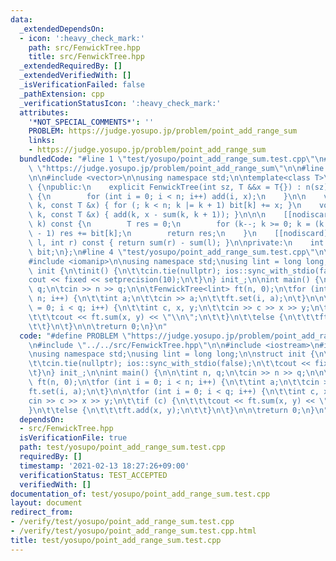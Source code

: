 ```yaml
---
data:
  _extendedDependsOn:
  - icon: ':heavy_check_mark:'
    path: src/FenwickTree.hpp
    title: src/FenwickTree.hpp
  _extendedRequiredBy: []
  _extendedVerifiedWith: []
  _isVerificationFailed: false
  _pathExtension: cpp
  _verificationStatusIcon: ':heavy_check_mark:'
  attributes:
    '*NOT_SPECIAL_COMMENTS*': ''
    PROBLEM: https://judge.yosupo.jp/problem/point_add_range_sum
    links:
    - https://judge.yosupo.jp/problem/point_add_range_sum
  bundledCode: "#line 1 \"test/yosupo/point_add_range_sum.test.cpp\"\n#define PROBLEM\
    \ \"https://judge.yosupo.jp/problem/point_add_range_sum\"\n\n#line 2 \"src/FenwickTree.hpp\"\
    \n\n#include <vector>\n\nusing namespace std;\n\ntemplate<class T>\nclass FenwickTree\
    \ {\npublic:\n    explicit FenwickTree(int sz, T &&x = T{}) : n(sz), bit(n + 1)\
    \ {\n        for (int i = 0; i < n; i++) add(i, x);\n    }\n\n    void add(int\
    \ k, const T &x) { for (; k < n; k |= k + 1) bit[k] += x; }\n    void set(int\
    \ k, const T &x) { add(k, x - sum(k, k + 1)); }\n\n\n    [[nodiscard]] T sum(int\
    \ k) const {\n        T res = 0;\n        for (k--; k >= 0; k = (k & (k + 1))\
    \ - 1) res += bit[k];\n        return res;\n    }\n    [[nodiscard]] T sum(int\
    \ l, int r) const { return sum(r) - sum(l); }\n\nprivate:\n    int n;\n    vector<T>\
    \ bit;\n};\n#line 4 \"test/yosupo/point_add_range_sum.test.cpp\"\n\n#include <iostream>\n\
    #include <iomanip>\n\nusing namespace std;\nusing lint = long long;\n\nstruct\
    \ init {\n\tinit() {\n\t\tcin.tie(nullptr); ios::sync_with_stdio(false);\n\t\t\
    cout << fixed << setprecision(10);\n\t}\n} init_;\n\nint main() {\n\n\tint n,\
    \ q;\n\tcin >> n >> q;\n\n\tFenwickTree<lint> ft(n, 0);\n\tfor (int i = 0; i <\
    \ n; i++) {\n\t\tint a;\n\t\tcin >> a;\n\t\tft.set(i, a);\n\t}\n\n\tfor (int i\
    \ = 0; i < q; i++) {\n\t\tint c, x, y;\n\t\tcin >> c >> x >> y;\n\t\tif (c) {\n\
    \t\t\tcout << ft.sum(x, y) << \"\\n\";\n\t\t}\n\t\telse {\n\t\t\tft.add(x, y);\n\
    \t\t}\n\t}\n\n\treturn 0;\n}\n"
  code: "#define PROBLEM \"https://judge.yosupo.jp/problem/point_add_range_sum\"\n\
    \n#include \"../../src/FenwickTree.hpp\"\n\n#include <iostream>\n#include <iomanip>\n\
    \nusing namespace std;\nusing lint = long long;\n\nstruct init {\n\tinit() {\n\
    \t\tcin.tie(nullptr); ios::sync_with_stdio(false);\n\t\tcout << fixed << setprecision(10);\n\
    \t}\n} init_;\n\nint main() {\n\n\tint n, q;\n\tcin >> n >> q;\n\n\tFenwickTree<lint>\
    \ ft(n, 0);\n\tfor (int i = 0; i < n; i++) {\n\t\tint a;\n\t\tcin >> a;\n\t\t\
    ft.set(i, a);\n\t}\n\n\tfor (int i = 0; i < q; i++) {\n\t\tint c, x, y;\n\t\t\
    cin >> c >> x >> y;\n\t\tif (c) {\n\t\t\tcout << ft.sum(x, y) << \"\\n\";\n\t\t\
    }\n\t\telse {\n\t\t\tft.add(x, y);\n\t\t}\n\t}\n\n\treturn 0;\n}\n"
  dependsOn:
  - src/FenwickTree.hpp
  isVerificationFile: true
  path: test/yosupo/point_add_range_sum.test.cpp
  requiredBy: []
  timestamp: '2021-02-13 18:27:26+09:00'
  verificationStatus: TEST_ACCEPTED
  verifiedWith: []
documentation_of: test/yosupo/point_add_range_sum.test.cpp
layout: document
redirect_from:
- /verify/test/yosupo/point_add_range_sum.test.cpp
- /verify/test/yosupo/point_add_range_sum.test.cpp.html
title: test/yosupo/point_add_range_sum.test.cpp
---
```

